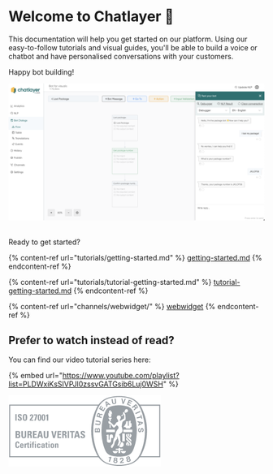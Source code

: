 # Welcome to Chatlayer 👋

This documentation will help you get started on our platform. Using our easy-to-follow tutorials and visual guides, you'll be able to build a voice or chatbot and have personalised conversations with your customers.

Happy bot building!

![The Chatlayer platform](<.gitbook/assets/image (622).png>)

\
Ready to get started? 

{% content-ref url="tutorials/getting-started.md" %}
[getting-started.md](tutorials/getting-started.md)
{% endcontent-ref %}

{% content-ref url="tutorials/tutorial-getting-started.md" %}
[tutorial-getting-started.md](tutorials/tutorial-getting-started.md)
{% endcontent-ref %}

{% content-ref url="channels/webwidget/" %}
[webwidget](channels/webwidget/)
{% endcontent-ref %}

## Prefer to watch instead of read? 

You can find our video tutorial series here:

{% embed url="https://www.youtube.com/playlist?list=PLDWxiKsSIVPJl0zssvGATGsib6Luj0WSH" %}



![](<.gitbook/assets/image (571).png>)
